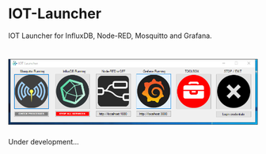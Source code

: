 # IOT-Launcher
IOT Launcher  for InfluxDB, Node-RED, Mosquitto and Grafana.

<h1 align="center">
  <img alt="NextLevelWeek" title="#NextLevelWeek" src="https://raw.githubusercontent.com/MiguelRenato/IOT-Launcher/main/IOT%20Launcher_Project.png" />
</h1>

Under development...




